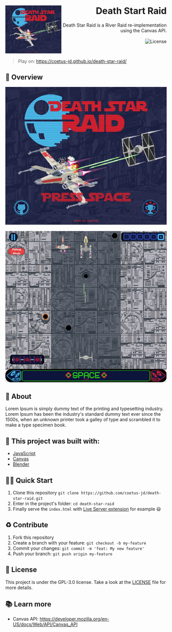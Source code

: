 <h1 align="right">
<img src="https://github.com/coetus-jd/death-star-raid/blob/main/assets/UX/TelaInicial/TelaInicial.png" height="150px" align="left" />
  Death Start Raid
</h1>

<p align="right">
  Death Star Raid is a River Raid re-implementation using the Canvas API.
  <br><br>
  <!-- License -->
  <a>
    <img alt="License" src="https://img.shields.io/badge/License-GPL--3.0-green?style=for-the-badge&labelColor=1C1E26&color=CF202E">
  </a>
</p>
<br>

> Play on: https://coetus-jd.github.io/death-star-raid/

## :eyes: Overview
<img src="./docs/home.png" width="1000px" height="auto"/> <br/><br/>
<img src="./docs/playing.png" width="1000px" height="auto"/>

## :open_book: About 
Lorem Ipsum is simply dummy text of the printing and typesetting industry. Lorem Ipsum has been the industry's standard dummy text ever since the 1500s, when an unknown printer took a galley of type and scrambled it to make a type specimen book.

## :bricks: This project was built with: 
- [JavaScript](https://en.wikipedia.org/wiki/JavaScript)
- [Canvas](https://developer.mozilla.org/en-US/docs/Web/API/Canvas_API)
- [Blender](https://www.blender.org/)

## 🏄‍♂️ Quick Start
 1. Clone this repository `git clone https://github.com/coetus-jd/death-star-raid.git`
 2. Enter in the project's folder: `cd death-star-raid`
 3. Finally serve the `index.html` with [Live Server extension](https://marketplace.visualstudio.com/items?itemName=ritwickdey.LiveServer) for example  😃
 
## :recycle: Contribute
 1. Fork this repository
 2. Create a branch with your feature: ```git checkout -b my-feature```
 3. Commit your changes: ```git commit -m 'feat: My new feature'```
 4. Push your branch: ```git push origin my-feature```

## :page_with_curl:	License
This project is under the GPL-3.0 license. Take a look at the [LICENSE](LICENSE) file for more details.

## 📚 Learn more
  * Canvas API: https://developer.mozilla.org/en-US/docs/Web/API/Canvas_API
